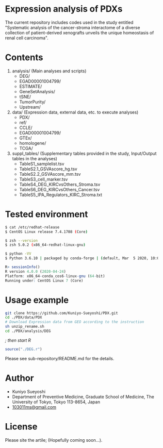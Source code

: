 # Expression analysis of PDXs 
The current repository includes codes used in the study entitled "Systematic analysis of the cancer-stroma interactome of a diverse collection of patient-derived xenografts unveils the unique homeostasis of renal cell carcinoma".

# Contents
1. analysis/ (Main analyses and scripts)
   - DEG/
   - EGAD00001004799/
   - ESTIMATE/
   - GeneSetAnalysis/
   - tSNE/
   - TumorPurity/
   - Upstream/
2. data/ (Expression data, external data, etc. to execute analyses)
   - PDX/
   - ref/
   - CCLE/  
   - EGAD00001004799/
   - GTEx/
   - homologene/
   - TCGA/
4. suppl_tables/ (Supplementary tables provided in the study, Input/Output tables in the analyses)
   - TableS1_samplelist.tsv
   - TableS2.1_GSVAscore_hg.tsv
   - TableS2.2_GSVAscore_mm.tsv
   - TableS3_cell_marker.tsv
   - TableS4_DEG_KIRCvsOthers_Stroma.tsv
   - TableS6_DEG_KIRCvsOthers_Cancer.tsv
   - TableS5_IPA_Regulators_KIRC_Stroma.txt

# Tested environment
```sh
$ cat /etc/redhat-release
$ CentOS Linux release 7.4.1708 (Core)

$ zsh --version
$ zsh 5.0.2 (x86_64-redhat-linux-gnu)

$ python -VV
$ Python 3.6.10 | packaged by conda-forge | (default, Mar  5 2020, 10:05:08) [GCC 7.3.0]
```
```R
R> sessionInfo()
R version 4.0.0 (2020-04-24)
Platform: x86_64-conda_cos6-linux-gnu (64-bit)
Running under: CentOS Linux 7 (Core)
```

# Usage example
```sh
git clone https://github.com/Kuniyo-Sueyoshi/PDX.git
cd ./PDX/data/PDX
# Download Expression data from GEO according to the instruction
sh unzip_rename.sh
cd ./PDX/analysis/DEG
```
*; then start R*
```R
source("./DEG.r")
```
Please see sub-repository/README.md for the details.

# Author
* Kuniyo Sueyoshi
* Department of Preventive Medicine, Graduate School of Medicine, The University of Tokyo, Tokyo 113-8654, Japan
* 103011ms@gmail.com

# License
Please site the artile; (Hopefully coming soon...).